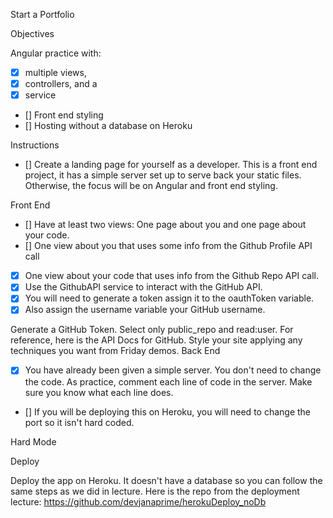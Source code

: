 Start a Portfolio

Objectives

Angular practice with:
- [X] multiple views,
- [X] controllers, and a
- [X] service

- [] Front end styling
- [] Hosting without a database on Heroku

Instructions

- [] Create a landing page for yourself as a developer.
     This is a front end project, it has a simple server set up to serve back your
     static files. Otherwise, the focus will be on Angular and front end styling.


Front End

- [] Have at least two views: One page about you and one page about your code.
- [] One view about you that uses some info from the Github Profile API call
- [X] One view about your code that uses info from the Github Repo API call.
- [X] Use the GithubAPI service to interact with the GitHub API.
- [X] You will need to generate a token assign it to the oauthToken variable.
- [X] Also assign the username variable your GitHub username.

Generate a GitHub Token. Select only public_repo and read:user.
For reference, here is the API Docs for GitHub.
Style your site applying any techniques you want from Friday demos.
Back End

- [X] You have already been given a simple server. You don't need to change the
      code.  As practice, comment each line of code in the server. Make sure you
      know what each line does.
- [] If you will be deploying this on Heroku, you will need to change the port
     so it isn't hard coded.


Hard Mode

Deploy

Deploy the app on Heroku. It doesn't have a database so you can follow the same steps as we did in lecture.
Here is the repo from the deployment lecture: https://github.com/devjanaprime/herokuDeploy_noDb
